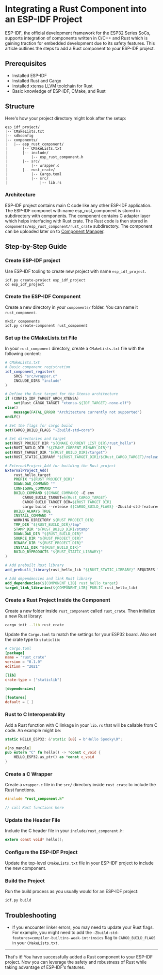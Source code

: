 # Integrating a Rust Component into an ESP-IDF Project

ESP-IDF, the official development framework for the ESP32 Series SoCs, supports integration of components written in C/C++ and Rust which is gaining traction for embedded development due to its safety features. This article outlines the steps to add a Rust component to your ESP-IDF project.

## Prerequisites

- Installed ESP-IDF
- Installed Rust and Cargo
- Installed xtensa LLVM toolchain for Rust
- Basic knowledge of ESP-IDF, CMake, and Rust

## Structure

Here's how your project directory might look after the setup:

```
esp_idf_project/
|-- CMakeLists.txt
|-- sdkconfig
|-- components/
|   |-- esp_rust_component/
|       |-- CMakeLists.txt
|       |-- include/
|           |-- esp_rust_component.h
|       |-- src/
|           |-- wrapper.c
|       |-- rust_crate/
|           |-- Cargo.toml
|           |-- src/
|               |-- lib.rs
```

### Architecture

ESP-IDF project contains main C code like any other ESP-IDF application.
The ESP-IDF componet with name esp_rust_component is stored in subdirectory with components.
The component contains C adapter layer which helps interfacing with Rust crate.
The Rust code is then stored in `components/esp_rust_component/rust_crate` subdirectory.
The component can be uploaded later on to [Component Manager](https://components.espressif.com/).

## Step-by-Step Guide

### Create ESP-IDF project

Use ESP-IDF tooling to create new project with name `esp_idf_project`.

```
idf.py create-project esp_idf_project
cd esp_idf_project
```

### Create the ESP-IDF Component

Create a new directory in your `components/` folder. You can name it `rust_component`.

```
mkdir components
idf.py create-component rust_component
```

### Set up the CMakeLists.txt File

In your `rust_component` directory, create a `CMakeLists.txt` file with the following content:

```cmake
# CMakeLists.txt
# Basic component registration
idf_component_register(
    SRCS "src/wrapper.c"
    INCLUDE_DIRS "include"
)

# Define the Rust target for the Xtensa architecture
if (CONFIG_IDF_TARGET_ARCH_XTENSA)
    set(Rust_CARGO_TARGET "xtensa-${IDF_TARGET}-none-elf")
else()
    message(FATAL_ERROR "Architecture currently not supported")
endif()

# Set the flags for cargo build
set(CARGO_BUILD_FLAGS "-Zbuild-std=core")

# Set directories and target
set(RUST_PROJECT_DIR "${CMAKE_CURRENT_LIST_DIR}/rust_hello")
set(RUST_BUILD_DIR "${CMAKE_CURRENT_BINARY_DIR}")
set(RUST_TARGET_DIR "${RUST_BUILD_DIR}/target")
set(RUST_STATIC_LIBRARY "${RUST_TARGET_DIR}/${Rust_CARGO_TARGET}/release/librust_hello.a")

# ExternalProject_Add for building the Rust project
ExternalProject_Add(
    rust_hello_target
    PREFIX "${RUST_PROJECT_DIR}"
    DOWNLOAD_COMMAND ""
    CONFIGURE_COMMAND ""
    BUILD_COMMAND ${CMAKE_COMMAND} -E env
        CARGO_BUILD_TARGET=${Rust_CARGO_TARGET}
        CARGO_BUILD_TARGET_DIR=${RUST_TARGET_DIR}
        cargo build --release ${CARGO_BUILD_FLAGS} -Zbuild-std-features=compiler-builtins-weak-intrinsics
    BUILD_ALWAYS TRUE
    INSTALL_COMMAND ""
    WORKING_DIRECTORY ${RUST_PROJECT_DIR}
    TMP_DIR "${RUST_BUILD_DIR}/tmp"
    STAMP_DIR "${RUST_BUILD_DIR}/stamp"
    DOWNLOAD_DIR "${RUST_BUILD_DIR}"
    SOURCE_DIR "${RUST_PROJECT_DIR}"
    BINARY_DIR "${RUST_PROJECT_DIR}"
    INSTALL_DIR "${RUST_BUILD_DIR}"
    BUILD_BYPRODUCTS "${RUST_STATIC_LIBRARY}"
)

# Add prebuilt Rust library
add_prebuilt_library(rust_hello_lib "${RUST_STATIC_LIBRARY}" REQUIRES "")

# Add dependencies and link Rust library
add_dependencies(${COMPONENT_LIB} rust_hello_target)
target_link_libraries(${COMPONENT_LIB} PUBLIC rust_hello_lib)
```

### Create a Rust Project Inside the Component

Create a new folder inside `rust_component` called `rust_crate`. Then initialize a new Rust library:

```bash
cargo init --lib rust_crate
```

Update the `Cargo.toml` to match the settings for your ESP32 board. Also set the crate type to `staticlib`:

```toml
# Cargo.toml
[package]
name = "rust_crate"
version = "0.1.0"
edition = "2021"

[lib]
crate-type = ["staticlib"]

[dependencies]

[features]
default = [ ]
```

### Rust to C Interoperability

Add a Rust function with C linkage in your `lib.rs` that will be callable from C code. An example might be:

```rust
static HELLO_ESP32: &'static [u8] = b"Hello Spooky\0";

#[no_mangle]
pub extern "C" fn hello() -> *const c_void {
    HELLO_ESP32.as_ptr() as *const c_void
}
```

### Create a C Wrapper

Create a `wrapper.c` file in the `src/` directory inside `rust_crate` to include the Rust functions.

```c
#include "rust_component.h"

// call Rust functions here
```

### Update the Header File

Include the C header file in your `include/rust_component.h`:

```c
extern const void* hello();
```

### Configure the ESP-IDF Project

Update the top-level `CMakeLists.txt` file in your ESP-IDF project to include the new component.

### Build the Project

Run the build process as you usually would for an ESP-IDF project:

```bash
idf.py build
```

## Troubleshooting

- If you encounter linker errors, you may need to update your Rust flags. For example, you might need to add the `-Zbuild-std-features=compiler-builtins-weak-intrinsics` flag to `CARGO_BUILD_FLAGS` in your `CMakeLists.txt`.

---

That's it! You have successfully added a Rust component to your ESP-IDF project. Now you can leverage the safety and robustness of Rust while taking advantage of ESP-IDF's features.